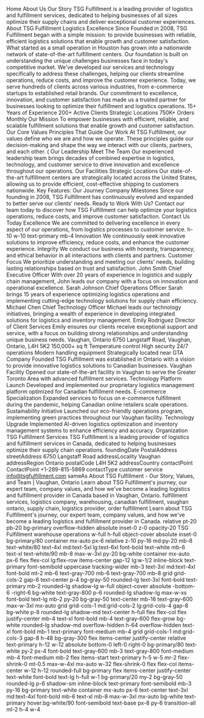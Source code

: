 Home
About Us
Our
Story
TSG Fulfillment is a leading provider of logistics and fulfillment services, 
              dedicated to helping businesses of all sizes optimize their supply chains and deliver 
              exceptional customer experiences.
About TSG Fulfillment
Logistics Excellence Since
Founded in 2008, TSG Fulfillment began with a simple mission: to provide businesses with reliable, 
                efficient logistics solutions that enable growth and customer satisfaction. What started as a small 
                operation in Houston has grown into a nationwide network of state-of-the-art fulfillment centers.
Our foundation is built on understanding the unique challenges businesses face in today's 
                competitive market. We've developed our services and technology specifically to address these 
                challenges, helping our clients streamline operations, reduce costs, and improve the customer experience.
Today, we serve hundreds of clients across various industries, from e-commerce startups to 
                established retail brands. Our commitment to excellence, innovation, and customer satisfaction 
                has made us a trusted partner for businesses looking to optimize their fulfillment and logistics operations.
15+
Years of Experience
200+
Active Clients
Strategic Locations
750K+
Orders Monthly
Our Mission
To empower businesses with efficient, reliable, and scalable fulfillment solutions that enable 
                    growth and customer satisfaction.
Our Core Values
Principles That Guide
Our Work
At TSG Fulfillment, our values define who we are and how we operate. These principles guide our 
              decision-making and shape the way we interact with our clients, partners, and each other.
(
Our Leadership
Meet The
Team
Our experienced leadership team brings decades of combined expertise in logistics, technology, 
              and customer service to drive innovation and excellence throughout our operations.
Our Facilities
Strategic
Locations
Our state-of-the-art fulfillment centers are strategically located across the United States, 
              allowing us to provide efficient, cost-effective shipping to customers nationwide.
Key Features:
Our Journey
Company
Milestones
Since our founding in 2008, TSG Fulfillment has continuously evolved and expanded to better serve our clients' needs.
Ready to Work With Us?
Contact our team today to discover how TSG Fulfillment can help optimize your logistics operations, 
              reduce costs, and improve customer satisfaction.
Contact Us Today
Excellence
We are committed to delivering excellence in every aspect of our operations, from logistics processes to customer service.
h-10 w-10 text-primary mb-4
Innovation
We continuously seek innovative solutions to improve efficiency, reduce costs, and enhance the customer experience.
Integrity
We conduct our business with honesty, transparency, and ethical behavior in all interactions with clients and partners.
Customer Focus
We prioritize understanding and meeting our clients' needs, building lasting relationships based on trust and satisfaction.
John Smith
Chief Executive Officer
With over 20 years of experience in logistics and supply chain management, John leads our company with a focus on innovation and operational excellence.
Sarah Johnson
Chief Operations Officer
Sarah brings 15 years of experience optimizing logistics operations and implementing cutting-edge technology solutions for supply chain efficiency.
Michael Chen
Chief Technology Officer
Michael leads our technology initiatives, bringing a wealth of experience in developing integrated solutions for logistics and inventory management.
Emily Rodriguez
Director of Client Services
Emily ensures our clients receive exceptional support and service, with a focus on building strong relationships and understanding unique business needs.
Vaughan, Ontario
6750 Langstaff Road, Vaughan, Ontario, L4H 5K2
150,000+ sq ft
Temperature control
High security
24/7 operations
Modern handling equipment
Strategically located near GTA
Company Founded
TSG Fulfillment was established in Ontario with a vision to provide innovative logistics solutions to Canadian businesses.
Vaughan Facility
Opened our state-of-the-art facility in Vaughan to serve the Greater Toronto Area with advanced fulfillment services.
Technology Platform Launch
Developed and implemented our proprietary logistics management platform optimized for Canadian fulfillment needs.
E-commerce Specialization
Expanded services to focus on e-commerce fulfillment during the pandemic, helping Canadian online retailers scale operations.
Sustainability Initiative
Launched our eco-friendly operations program, implementing green practices throughout our Vaughan facility.
Technology Upgrade
Implemented AI-driven logistics optimization and inventory management systems to enhance efficiency and accuracy.
Organization
TSG Fulfillment Services
TSG Fulfillment is a leading provider of logistics and fulfillment services in Canada, dedicated to helping businesses optimize their supply chain operations.
foundingDate
PostalAddress
streetAddress
6750 Langstaff Road
addressLocality
Vaughan
addressRegion
Ontario
postalCode
L4H 5K2
addressCountry
contactPoint
ContactPoint
+1-289-815-5869
contactType
customer service
info@tsgfulfillment.com
sameAs
About TSG Fulfillment - Our Story, Values, and Team | Vaughan, Ontario
Learn about TSG Fulfillment's journey, our expert team, company values, and how we've become a leading logistics and fulfillment provider in Canada based in Vaughan, Ontario.
fulfillment services, logistics company, warehousing, canadian fulfillment, vaughan ontario, supply chain, logistics provider, order fulfillment
Learn about TSG Fulfillment's journey, our expert team, company values, and how we've become a leading logistics and fulfillment provider in Canada.
relative pt-20 pb-20 bg-primary overflow-hidden
absolute inset-0 z-0 opacity-20
TSG Fulfillment warehouse operations
w-full h-full object-cover
absolute inset-0 bg-primary/80
container mx-auto px-6 relative z-10 py-16 md:py-20
mb-8 text-white/80
text-4xl md:text-5xl lg:text-6xl font-bold text-white mb-6
text-xl text-white/90 mb-8 max-w-3xl
py-20 bg-white
container mx-auto px-6
flex flex-col lg:flex-row items-center gap-12
lg:w-1/2
inline-block text-primary font-semibold uppercase tracking-wider mb-3
text-3xl md:text-4xl font-bold mt-2 mb-6
text-gray-700 mb-6
text-gray-700 mb-8
grid grid-cols-2 gap-6
text-center p-4 bg-gray-50 rounded-lg
text-3xl font-bold text-primary mb-2
rounded-lg shadow-lg w-full object-cover
absolute -bottom-6 -right-6 bg-white text-gray-800 p-6 rounded-lg shadow-lg max-w-xs
font-bold text-lg mb-2
py-20 bg-gray-50
text-center mb-16
text-gray-600 max-w-3xl mx-auto
grid grid-cols-1 md:grid-cols-2 lg:grid-cols-4 gap-8
bg-white p-8 rounded-lg shadow-md text-center h-full flex flex-col
flex justify-center mb-4
text-xl font-bold mb-4
text-gray-600 flex-grow
bg-white rounded-lg shadow-md overflow-hidden
h-64 overflow-hidden
text-xl font-bold mb-1
text-primary font-medium mb-4
grid grid-cols-1 md:grid-cols-3 gap-8
h-48 bg-gray-300 flex items-center justify-center relative
text-primary h-12 w-12
absolute bottom-0 left-0 right-0 bg-primary/80 text-white py-2 px-4 font-bold
text-gray-600 mb-3
text-gray-800 font-medium mb-4
font-medium mb-2
flex items-start
text-primary h-5 w-5 mr-2 flex-shrink-0 mt-0.5
max-w-4xl mx-auto
w-32 flex-shrink-0 flex flex-col items-center
w-12 h-12 rounded-full bg-primary flex items-center justify-center text-white font-bold text-lg
h-full w-1 bg-primary/20 my-2
bg-gray-50 rounded-lg p-6 shadow-sm inline-block
text-primary font-semibold mb-3
py-16 bg-primary text-white
container mx-auto px-6 text-center
text-3xl md:text-4xl font-bold mb-6
text-xl mb-8 max-w-3xl mx-auto
bg-white text-primary hover:bg-white/90 font-semibold text-base px-8 py-6 transition-all
ml-2 h-4 w-4
